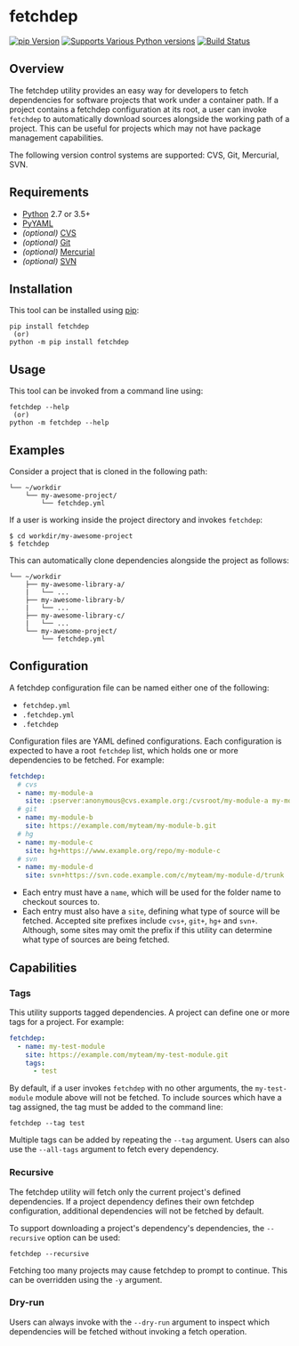 # fetchdep

[![pip Version](https://badgen.net/pypi/v/fetchdep?label=PyPI)](https://pypi.python.org/pypi/fetchdep)
[![Supports Various Python versions](https://badgen.net/static/Python/2.7%20%7C%203.5-3.12)](https://pypi.python.org/pypi/fetchdep)
[![Build Status](https://github.com/jdknight/fetchdep/actions/workflows/build.yml/badge.svg)](https://github.com/jdknight/fetchdep/actions/workflows/build.yml)

## Overview

The fetchdep utility provides an easy way for developers to fetch dependencies
for software projects that work under a container path. If a project contains
a fetchdep configuration at its root, a user can invoke `fetchdep` to
automatically download sources alongside the working path of a project. This
can be useful for projects which may not have package management capabilities.

The following version control systems are supported:
CVS, Git, Mercurial, SVN.

## Requirements

* [Python][python] 2.7 or 3.5+
* [PyYAML][pyyaml]
* *(optional)* [CVS][cvs]
* *(optional)* [Git][git]
* *(optional)* [Mercurial][hg]
* *(optional)* [SVN][svn]

## Installation

This tool can be installed using [pip][pip]:

```shell
pip install fetchdep
 (or)
python -m pip install fetchdep
```

## Usage

This tool can be invoked from a command line using:

```shell
fetchdep --help
 (or)
python -m fetchdep --help
```

## Examples

Consider a project that is cloned in the following path:

```
└── ~/workdir
    └── my-awesome-project/
        └── fetchdep.yml
```

If a user is working inside the project directory and invokes `fetchdep`:

```
$ cd workdir/my-awesome-project
$ fetchdep
```

This can automatically clone dependencies alongside the project as follows:

```
└── ~/workdir
    ├── my-awesome-library-a/
    |   └── ...
    ├── my-awesome-library-b/
    |   └── ...
    ├── my-awesome-library-c/
    |   └── ...
    └── my-awesome-project/
        └── fetchdep.yml
```

## Configuration

A fetchdep configuration file can be named either one of the following:

- `fetchdep.yml`
- `.fetchdep.yml`
- `.fetchdep`

Configuration files are YAML defined configurations. Each configuration is
expected to have a root `fetchdep` list, which holds one or more dependencies
to be fetched. For example:

```yml
fetchdep:
  # cvs
  - name: my-module-a
    site: :pserver:anonymous@cvs.example.org:/cvsroot/my-module-a my-module-a
  # git
  - name: my-module-b
    site: https://example.com/myteam/my-module-b.git
  # hg
  - name: my-module-c
    site: hg+https://www.example.org/repo/my-module-c
  # svn
  - name: my-module-d
    site: svn+https://svn.code.example.com/c/myteam/my-module-d/trunk
```

- Each entry must have a `name`, which will be used for the folder name to
  checkout sources to.
- Each entry must also have a `site`, defining what type of source will be
  fetched. Accepted site prefixes include `cvs+`, `git+`, `hg+` and `svn+`.
  Although, some sites may omit the prefix if this utility can determine
  what type of sources are being fetched.

## Capabilities

### Tags

This utility supports tagged dependencies. A project can define one or more
tags for a project. For example:

```yml
fetchdep:
  - name: my-test-module
    site: https://example.com/myteam/my-test-module.git
    tags:
      - test
```

By default, if a user invokes `fetchdep` with no other arguments, the
`my-test-module` module above will not be fetched. To include sources which
have a tag assigned, the tag must be added to the command line:

```
fetchdep --tag test
```

Multiple tags can be added by repeating the `--tag` argument. Users can also
use the `--all-tags` argument to fetch every dependency.

### Recursive

The fetchdep utility will fetch only the current project's defined
dependencies. If a project dependency defines their own fetchdep configuration,
additional dependencies will not be fetched by default.

To support downloading a project's dependency's dependencies, the `--recursive`
option can be used:

```
fetchdep --recursive
```

Fetching too many projects may cause fetchdep to prompt to continue. This can
be overridden using the `-y` argument.

### Dry-run

Users can always invoke with the `--dry-run` argument to inspect which
dependencies will be fetched without invoking a fetch operation.


[cvs]: https://cvs.nongnu.org/
[git]: https://git-scm.com/
[hg]: https://www.mercurial-scm.org/
[pip]: https://pip.pypa.io/
[python]: https://www.python.org/
[pyyaml]: https://pyyaml.org/
[svn]: https://subversion.apache.org/
